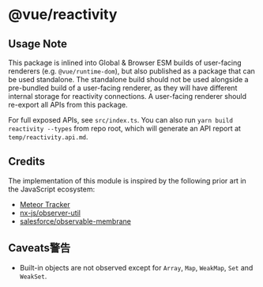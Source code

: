 # @vue/reactivity

## Usage Note

This package is inlined into Global & Browser ESM builds of user-facing renderers (e.g. `@vue/runtime-dom`), but also published as a package that can be used standalone. The standalone build should not be used alongside a pre-bundled build of a user-facing renderer, as they will have different internal storage for reactivity connections. A user-facing renderer should re-export all APIs from this package.

For full exposed APIs, see `src/index.ts`. You can also run `yarn build reactivity --types` from repo root, which will generate an API report at `temp/reactivity.api.md`.

## Credits

The implementation of this module is inspired by the following prior art in the JavaScript ecosystem:

- [Meteor Tracker](https://docs.meteor.com/api/tracker.html)
- [nx-js/observer-util](https://github.com/nx-js/observer-util)
- [salesforce/observable-membrane](https://github.com/salesforce/observable-membrane)

## Caveats警告

- Built-in objects are not observed except for `Array`, `Map`, `WeakMap`, `Set` and `WeakSet`.
